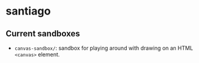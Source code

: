 # santiago
## Current sandboxes
* `canvas-sandbox/`: sandbox for playing around with drawing on an HTML `<canvas>` element.